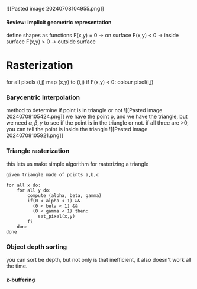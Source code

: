 ![[Pasted image 20240708104955.png]]
#### Review: implicit geometric representation
define shapes as functions
F(x,y) = 0 -> on surface
F(x,y) < 0 -> inside surface
F(x,y) > 0 -> outside surface

# Rasterization
for all pixels (i,j)
map (x,y) to (i,j)
if F(x,y) < 0:
  colour pixel(i,j)

### Barycentric Interpolation
method to determine if point is in triangle or not
![[Pasted image 20240708105424.png]]
we have the point p, and we have the triangle, but we need $\alpha,\beta,\gamma$ to see if the point is in the triangle or not. 
if all three are >0, you can tell the point is inside the triangle
![[Pasted image 20240708105921.png]]
### Triangle rasterization
this lets us make simple algorithm for rasterizing a triangle
```
given triangle made of points a,b,c

for all x do:
    for all y do:
        compute (alpha, beta, gamma)
	    if(0 < alpha < 1) &&
          (0 < beta < 1) &&
          (0 < gamma < 1) then:
		    set_pixel(x,y)
		fi
	done
done
```
### Object depth sorting
you can sort be depth, but not only is that inefficient, it also doesn't work all the time.
#### z-buffering